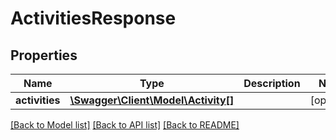 # ActivitiesResponse

## Properties
Name | Type | Description | Notes
------------ | ------------- | ------------- | -------------
**activities** | [**\Swagger\Client\Model\Activity[]**](Activity.md) |  | [optional] 

[[Back to Model list]](../README.md#documentation-for-models) [[Back to API list]](../README.md#documentation-for-api-endpoints) [[Back to README]](../README.md)


